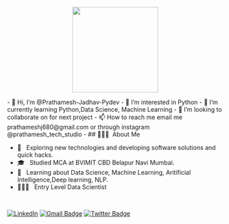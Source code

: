 <p align="center">
  <img src="https://github.com/thompsonemerson/thompsonemerson/raw/master/cover-thompson.png" height="200"/>
</p>
- 👋 Hi, I’m @Prathamesh-Jadhav-Pydev
- 👀 I’m interested in Python
- 🌱 I’m currently learning Python,Data Science, Machine Learning
- 💞️ I’m looking to collaborate on for next project
- 📫 How to reach me email me prathameshj680@gmail.com or through instagram @prathamesh_tech_studio
- 
## 👨🏻‍💻 &nbsp;About Me 

- 🤔 &nbsp; Exploring new technologies and developing software solutions and quick hacks.
- 🎓 &nbsp; Studied MCA at BVIMIT CBD Belapur Navi Mumbai.
- 💼 &nbsp; Learning about Data Science, Machine Learning, Aritificial Intelligence,Deep learning, NLP.
- 👨🏻‍💻 &nbsp; Entry Level Data Scientist

<br>

[![LinkedIn](https://img.shields.io/badge/-Prathmesh%20Jadhav-blue?style=flat-square&logo=linkedin&logoColor=white&link=https://www.linkedin.com/in/prathamesh-jadhav-2021/)](https://www.linkedin.com/in/prathamesh-jadhav-2021/)
[![Gmail Badge](https://img.shields.io/badge/-prajadhav1243@gmail.com-c14438?style=flat-square&logo=Gmail&logoColor=white&link=mailto:prathameshj680@gmail.com)](mailto:prathameshj680@gmail.com)
[![Twitter Badge](https://img.shields.io/badge/-@Prathmesh_J29-1ca0f1?style=flat-square&labelColor=1ca0f1&logo=twitter&logoColor=white&link=https://twitter.com/prathameshtechs)](https://twitter.com/prathameshtechs)
<!---
Prathamesh-Jadhav-Pydev/Prathamesh-Jadhav-Pydev is a ✨ special ✨ repository because its `README.md` (this file) appears on your GitHub profile.
You can click the Preview link to take a look at your changes.
--->
